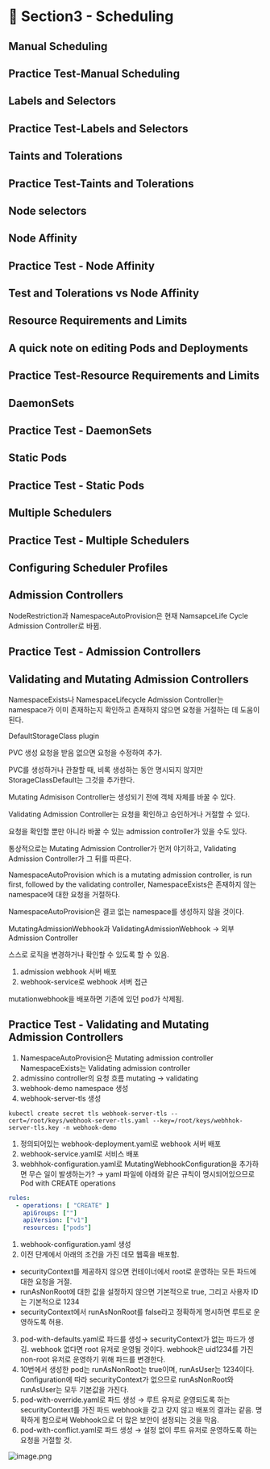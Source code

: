 # 🍨 Section3 - Scheduling

## Manual Scheduling


## Practice Test-Manual Scheduling


## Labels and Selectors


## Practice Test-Labels and Selectors


## Taints and Tolerations


## Practice Test-Taints and Tolerations


## Node selectors


## Node Affinity


## Practice Test - Node Affinity


## Test and Tolerations vs Node Affinity


## Resource Requirements and Limits


## A quick note on editing Pods and Deployments


## Practice Test-Resource Requirements and Limits


## DaemonSets


## Practice Test - DaemonSets


## Static Pods


## Practice Test - Static Pods


## Multiple Schedulers


## Practice Test - Multiple Schedulers


## Configuring Scheduler Profiles


## Admission Controllers


NodeRestriction과 NamespaceAutoProvision은 현재 NamsapceLife Cycle Admission Controller로 바뀜.


## Practice Test - Admission Controllers


## Validating and Mutating Admission Controllers


NamespaceExists나 NamespaceLifecycle Admission Controller는 namespace가 이미 존재하는지 확인하고 존재하지 않으면 요청을 거절하는 데 도움이 된다.


DefaultStorageClass plugin


PVC 생성 요청을 받음 없으면 요청을 수정하여 추가.


PVC를 생성하거나 관찰할 때, 비록 생성하는 동안 명시되지 않지만 StorageClassDefault는 그것을 추가한다.


Mutating Admisison Controller는 생성되기 전에 객체 자체를 바꿀 수 있다.


Validating Admission Controller는 요청을 확인하고 승인하거나 거절할 수 있다.


요청을 확인할 뿐만 아니라 바꿀 수 있는 admission controller가 있을 수도 있다.


통상적으로는 Mutating Admission Controller가 먼저 야기하고, Validating Admission Controller가 그 뒤를 따른다.


NamespaceAutoProvision which is a mutating admission controller, is run first, followed by the validating controller, NamespaceExists은 존재하지 않는 namespace에 대한 요청을 거절하다.


NamespaceAutoProvision은 결코 없는 namespace를 생성하지 않을 것이다.


MutatingAdmissionWebhook과 ValidatingAdmissionWebhook → 외부 Admission Controller


스스로 로직을 변경하거나 확인할 수 있도록 할 수 있음.

1. admission webhook 서버 배포
2. webhook-service로 webhook 서버 접근

mutationwebhook을 배포하면 기존에 있던 pod가 삭제됨.


## Practice Test - Validating and Mutating Admission Controllers

1. NamespaceAutoProvision은 Mutating admission controller
NamespaceExists는 Validating admission controller
2. admissino controller의 요청 흐름
mutating → validating
3. webhook-demo namespace 생성
4. webhook-server-tls 생성

```shell
kubectl create secret tls webhook-server-tls --cert=/root/keys/webhook-server-tls.yaml --key=/root/keys/webhhok-server-tls.key -n webhook-demo
```

1. 정의되어있는 webhook-deployment.yaml로 webhook 서버 배포
2. webhook-service.yaml로 서비스 배포
3. webhhok-configuration.yaml로 MutatingWebhookConfiguration을 추가하면 무슨 일이 발생하는가?
→ yaml 파일에 아래와 같은 규칙이 명시되어있으므로 Pod with CREATE operations

```yaml
rules:
  - operations: [ "CREATE" ]
    apiGroups: [""]
    apiVersion: ["v1"]
    resources: ["pods"]
```

1. webhook-configuration.yaml 생성
2. 이전 단계에서 아래의 조건을 가진 데모 웹훅을 배포함.
- securityContext를 제공하지 않으면 컨테이너에서 root로 운영하는 모든 파드에 대한 요청을 거절.
- runAsNonRoot에 대한 값을 설정하지 않으면 기본적으로 true, 그리고 사용자 ID는 기본적으로 1234
- securityContext에서 runAsNonRoot를 false라고 정확하게 명시하면 루트로 운영하도록 허용.
3. pod-with-defaults.yaml로 파드를 생성→ securityContext가 없는 파드가 생김.
webhook 없다면 root 유저로 운영될 것이다. webhook은 uid1234를 가진 non-root 유저로 운영하기 위해 파드를 변경한다.
4. 10번에서 생성한 pod는 runAsNonRoot는 true이며, runAsUser는 1234이다.
Configuration에 따라 securityContext가 없으므로 runAsNonRoot와 runAsUser는 모두 기본값을 가진다.
5. pod-with-override.yaml로 파드 생성 → 루트 유저로 운영되도록 하는 securityContext를 가진 파드
webhook을 갖고 갖지 않고 배포의 결과는 같음.
명확하게 함으로써 Webhook으로 더 많은 보안이 설정되는 것을 막음.
6. pod-with-conflict.yaml로 파드 생성 → 
설정 없이 루트 유저로 운영하도록 하는 요청을 거절할 것.

![image.png](https://prod-files-secure.s3.us-west-2.amazonaws.com/b2ea2032-00e9-4883-a13b-cb03cf5b2334/501c3b54-0de4-44d6-afe6-eca0c6373e4f/image.png?X-Amz-Algorithm=AWS4-HMAC-SHA256&X-Amz-Content-Sha256=UNSIGNED-PAYLOAD&X-Amz-Credential=ASIAZI2LB46623VGTDM2%2F20250513%2Fus-west-2%2Fs3%2Faws4_request&X-Amz-Date=20250513T140931Z&X-Amz-Expires=3600&X-Amz-Security-Token=IQoJb3JpZ2luX2VjEEYaCXVzLXdlc3QtMiJHMEUCIQDUbeYLLdtep3U6kKl7kcgOFSCp0awYRyv9YL7hEi%2FFWAIgZ3OjZK8Muu1M41OY0dMvUW07Dr3yX0oxMtTJYgZkblwqiAQI7v%2F%2F%2F%2F%2F%2F%2F%2F%2F%2FARAAGgw2Mzc0MjMxODM4MDUiDG3DOswdR8ltz2ZhwCrcA%2BPOzVzI6J3KgtP3V6CaSNajNXatPSCFePeludLUmNXLFXXdprYLNl0KYqJ%2B1EWAGinmPBxeXVh5YaHCGYWXS5c3pCoiu2kNLYi5UcEedlJPQjZa6E5GxLQSBqOL0wadDl8rv4iw6hhLYdOborjl0LSb2qSL5%2FhiQEuJ5SDkHBRfNVn8HmFj6c5qEPIu5UVfOc137ecNqlBPVqsx7BTRVr3uYenBniDb3GBL3sbHwQ5s8QFSNlYvaoGYLaZhwAl%2BODEdfYZtPNwssMiVT%2FBtd%2BmFKGt94oJw2ONrzUJPo1pDYjR9HxkoPD888TcbSWyhw3ZdoJ3BwjQCXYPOdyR91HL8dfbpsmSAeizUVITjHEXs6sxSnCyBfdNkO9lGgNwyMY%2BZtDuptkXXMQpfI5zuTA73kN1nNELN1zADGLmCtOvJ1KUKLcfx0FdhcHi889z9nRdOhyguHdCwkTCkJhD%2B4j6rKZTLd4Rc5XZSenrWVQYFciMNrjasnpTEsQ0GmgfWJZ2EO1dan8MxdXF%2Fih9qhXlwlrEbuMSJAhdWA0LADvVh%2BkV60sNunBSNKfndz1cYdb5kghwFLsQVUOeWG2XPqpP9wPzlgODRlrjlDdKQKtVl5TGJ26kaEJRrGi7bMJWOjcEGOqUBH3fwU5pl94xwCcOK6hP2LnppnhRW0ZKNPmPI1jVzBGbxIxVP5WhfZ1NYNee6dnK5SJo31lDP01sMe9aI3B%2FC8oCVPIC3iASeDzfVmKf1L18cgY1PsPgfQd0imHPjfw1CDMkpzefjtbO%2BUa5d5W1Ae6fdCYi%2B12m2rFE9%2FseFFfmNiKlN7odQhmyDahN8iAIVy4sU%2Fwdmd%2B87YdBFIQZ31qzzwKYB&X-Amz-Signature=42a560dd37320094dfad942f0c004f044280c632eb5dd7638b0c7a936ab35a75&X-Amz-SignedHeaders=host&x-id=GetObject)

